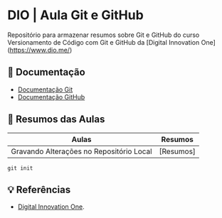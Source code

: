 
# DIO | Aula Git e GitHub

Repositório para armazenar resumos sobre Git e GitHub do curso Versionamento de Código com Git e GitHub da [Digital Innovation One] (https://www.dio.me/)

## 🔑 Documentação
- [Documentação Git](https://git-scm.com/doc)
- [Documentação GitHub](https://docs.github.com/)

## 💎 Resumos das Aulas
 | Aulas | Resumos |
 | ------|---------|
 | Gravando Alterações no Repositório Local | [Resumos] |

 ```
 git init 
 ```

 ## 💡 Referências
 - [Digital Innovation One]().
